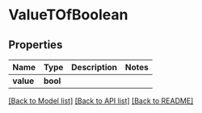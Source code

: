 # ValueTOfBoolean


## Properties
Name | Type | Description | Notes
---- | ---- | ----------- | -----
**value** | **bool** |  | 




[[Back to Model list]](README.md#documentation-for-models) [[Back to API list]](README.md#documentation-for-api-endpoints) [[Back to README]](README.md)

